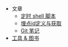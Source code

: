 * 文章
  - [定时 shell 脚本](timing-shell-task.md)
  - [埋点id定义与获取](bury-get-id.md)
  - [Git 笔记](git-note.md)
* [工具 & 图书](tools-and-books.md)
